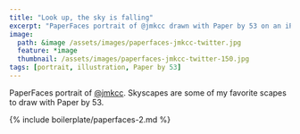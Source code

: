 ```yaml
---
title: "Look up, the sky is falling"
excerpt: "PaperFaces portrait of @jmkcc drawn with Paper by 53 on an iPad."
image: 
  path: &image /assets/images/paperfaces-jmkcc-twitter.jpg 
  feature: *image
  thumbnail: /assets/images/paperfaces-jmkcc-twitter-150.jpg
tags: [portrait, illustration, Paper by 53]
---
```


PaperFaces portrait of [@jmkcc](http://twitter.com/jmkcc). Skyscapes are some of my favorite scapes to draw with Paper by 53.

{% include boilerplate/paperfaces-2.md %}
